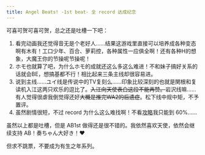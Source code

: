```yaml
---
title: Angel Beats! -1st beat- 全 record 达成纪念
---
```


可喜可贺可喜可贺，总之还是吐槽一下吧：

1. 看完动画我还觉得音无是个老好人……结果这游戏里直接可以培养成各种变态啊有木有！工口少年、百合、萝莉控，各种属性一应俱全啊！还有各种H的想象，大魔王你的节操呢节操呢！
2. ホモ也就算了吧，为什么ホモ的成就还这么多这么难进！不和妹子搞好关系的话就会BE，想搞基都不行！相比起来三条主线却很容易进。
3. 说到主线……ユイ线是传说中的TV复刻么……印象比较深刻的也就是関根和复读机入江这两只欢乐的逗比了。<del>入江向天使表白这段不能再赞。</del>岩沢线嘛……有人觉得很虐我倒觉得还好<del>大概是推完WA2的后遗症</del>。松下线中规中矩，不予置评。
4. 虽然剧情很短，不过 record 为什么这么难找啊！不看[攻略](http://seiya-saiga.com/game/key/ab1st.html)我只能到 60%……

虽然以上都是吐槽，但是 AB1st 做得还是很不错的。我依然喜欢天使，依然会继续支持 AB！奏ちゃん大好き！:heart:

但求不跳票，不要成为有生之年系列。
